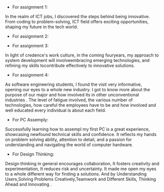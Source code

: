 - For assignment 1:
  
In the realm of ICT jobs, I discovered the steps behind being innovative.
From coding to problem-solving, ICT field offers exciting opportunities,
shaping my future in the tech world.

- For assignment 2:

- For assignment 3:

In light of credence's work culture,
in the coming fouryears, my approach to system development will involveembracing emerging technologies, 
and refining my skills tocontribute effectively to innovative solutions.

- For assignment 4:
  
As software engineering students, I found the visit very informative, opening our eyes to a whole new industry. 
I got to know more about the purpose of our major and how involved its in other unconventional industries . 
The level of fatigue involved, the various number of technologies,
how careful the employees have to be and how involved and well educated every individual is about each field.

- For PC Assemply:
  
Successfully learning how to assempl my first PC is a great experience, 
showcasing newfound technical skills and confidence. It reflects my hands on problem solving ability,
attention to detail, and a passion for understanding and navigating the world of computer hardware.

- For Design Thinking:

Design thinking in general encourages collaboration,
It fosters creativity and experimentation, It reduces risk and uncertainty. 
It made me open my eyes to a whole different way for finding a solutions.
And by Understanding Users,Solving Problems Creatively,Teamwork and Different Skills,
Thinking Ahead and Innovating .
